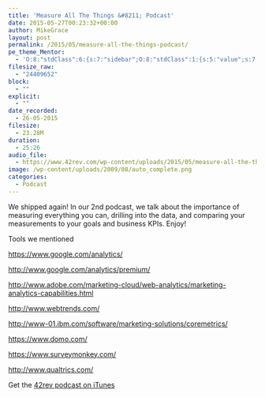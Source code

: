 ```yaml
---
title: 'Measure All The Things &#8211; Podcast'
date: 2015-05-27T00:23:32+00:00
author: MikeGrace
layout: post
permalink: /2015/05/measure-all-the-things-podcast/
pe_theme_Mentor:
  - 'O:8:"stdClass":6:{s:7:"sidebar";O:8:"stdClass":1:{s:5:"value";s:7:"default";}s:6:"footer";O:8:"stdClass":1:{s:5:"value";s:6:"footer";}s:7:"gallery";O:8:"stdClass":5:{s:2:"id";s:3:"114";s:4:"type";s:10:"thumbnails";s:5:"title";s:7:"gallery";s:6:"custom";s:0:"";s:5:"delay";s:1:"0";}s:5:"image";O:8:"stdClass":1:{s:5:"scale";s:4:"fill";}s:5:"video";O:8:"stdClass":1:{s:2:"id";s:2:"-1";}s:5:"quote";O:8:"stdClass":2:{s:4:"text";s:117:""Lorem ipsum dolor sit amet, <a href="#">consectetuer adipiscing elit</a>, donec odio. Quisque volutpat mattis eros."";s:4:"sign";s:18:"John Dough, Client";}}'
filesize_raw:
  - "24409652"
block:
  - ""
explicit:
  - ""
date_recorded:
  - 26-05-2015
filesize:
  - 23.28M
duration:
  - 25:26
audio_file:
  - https://www.42rev.com/wp-content/uploads/2015/05/measure-all-the-things-42rev-podcast-episode-2.mp3
image: /wp-content/uploads/2009/08/auto_complete.png
categories:
  - Podcast
---
```

We shipped again! In our 2nd podcast, we talk about the importance of measuring everything you can, drilling into the data, and comparing your measurements to your goals and business KPIs. Enjoy!



Tools we mentioned

https://www.google.com/analytics/
  
http://www.google.com/analytics/premium/
  
http://www.adobe.com/marketing-cloud/web-analytics/marketing-analytics-capabilities.html
  
http://www.webtrends.com/
  
http://www-01.ibm.com/software/marketing-solutions/coremetrics/
  
https://www.domo.com/
  
https://www.surveymonkey.com/
  
http://www.qualtrics.com/

Get the [42rev podcast on iTunes](https://itunes.apple.com/us/podcast/42rev-podcast/id996699447)